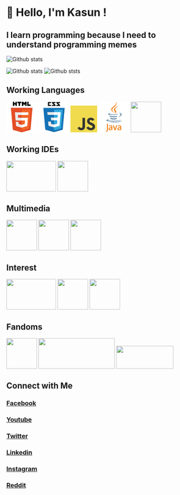  <div>
 
<h1>👋 Hello,     I'm Kasun ! </h1>
<h2>I learn programming because I need to understand programming memes</h2>
 
  ![Github stats](https://komarev.com/ghpvc/?username=KasunGimantha&color=orange&style=plastic)
  

  
 </div> 

 
 

 

 
![Github stats](https://github-readme-stats.vercel.app/api?username=KasunGimantha&count_private=true&show_icons=true&theme=radical)
![Github ststs](https://github-readme-stats.vercel.app/api/top-langs/?username=KasunGimantha&show_icons=true&theme=radical)


<h2>Working Languages</h2>
<div>
<span>
<img src="https://raw.githubusercontent.com/github/explore/80688e429a7d4ef2fca1e82350fe8e3517d3494d/topics/html/html.png" style="width:80px;height:80px;" >
<img src="https://raw.githubusercontent.com/github/explore/80688e429a7d4ef2fca1e82350fe8e3517d3494d/topics/css/css.png" style="width:80px;height:80px;" >
<img src="https://raw.githubusercontent.com/github/explore/80688e429a7d4ef2fca1e82350fe8e3517d3494d/topics/javascript/javascript.png" style="width:70px;height:70px;" >
<img src="https://raw.githubusercontent.com/github/explore/5b3600551e122a3277c2c5368af2ad5725ffa9a1/topics/java/java.png" style="width:80px;height:80px;" >
<img src="https://upload.wikimedia.org/wikipedia/commons/thumb/1/18/ISO_C%2B%2B_Logo.svg/1822px-ISO_C%2B%2B_Logo.svg.png" style="width:80px;height:80px;" >
</span>
</div>


<h2>Working IDEs</h2>
<div>
<span>
<img src="https://1000logos.net/wp-content/uploads/2020/08/Visual-Studio-Logo.png" style="width:130px;height:80px;" >
<img src="https://upload.wikimedia.org/wikipedia/commons/thumb/9/9c/IntelliJ_IDEA_Icon.svg/1200px-IntelliJ_IDEA_Icon.svg.png" style="width:80px;height:80px;" >
</span>
</div>

<h2>Multimedia</h2>
<div>
<span>
<img src="https://brandslogos.com/wp-content/uploads/images/adobe-photoshop-cs4-logo.png" style="width:80px;height:80px;" >
<img src="https://brandslogos.com/wp-content/uploads/thumbs/premiere-pro-cc-logo-vector.svg" style="width:80px;height:80px;" >
<img src="https://logos-download.com/wp-content/uploads/2017/01/Audition_logo_Adobe_Audition_CC-1-700x682.png" style="width:80px;height:80px;" >
</span>
</div>

<h2>Interest</h2>
<div>
<span>
<img src="https://www.pngmart.com/files/21/AI-PNG-HD.png" style="width:130px;height:80px;" >
<img src="https://upload.wikimedia.org/wikipedia/commons/thumb/7/77/VR_Logo_Virtual_Reality_Logo.svg/512px-VR_Logo_Virtual_Reality_Logo.svg.png" style="width:80px;height:80px;" >
<img src="https://cdn-icons-png.flaticon.com/512/2532/2532643.png" style="width:80px;height:80px;" >
 
</span>
</div>

<!--
<h2>Education</h2>
<div>
<span>
<img src="https://ayeshmantha.me/images/logo3.png" style="width:80px;height:80px;" >
<img src="https://bcg.lk/img/logo8.png" style="width:80px;height:80px;" >
<img src="http://www.jfn.ac.lk/wp-content/uploads/2022/02/Logo-black-and-white.png" style="width:80px;height:80px;" >
<img src="https://upload.wikimedia.org/wikipedia/en/6/60/University_of_Moratuwa_logo.png" style="width:80px;height:80px;" >
<img src="https://avatars.githubusercontent.com/u/6937151?s=280&v=4" style="width:80px;height:80px;" >
<img src="https://upload.wikimedia.org/wikipedia/en/c/cf/Aquinas_College_of_Higher_Studies_Logo.png" style="width:80px;height:80px;" >
<img src="https://cdn01.alison-static.net/public/html/site/img/media-kit/alison-logo-inverted.jpg" style="width:180px;height:70px;" >
<img src="https://cdn-images-1.medium.com/max/1200/1*hsdk74SBj4i_UfX8SaW6YA.png" style="width:80px;height:80px;" >
</span>
</div>
-->

<h2>Fandoms</h2>
<div>
<span>
<img src="https://pngimg.com/uploads/star_wars_logo/star_wars_logo_PNG34.png" style="width:80px;height:80px;" >
<img src="https://www.transparentpng.com/thumb/transformers-logo/GImFNF-transformers-text-logo-clipart-png-file.png" style="width:200px;height:80px;" >
<img src="https://images-wixmp-ed30a86b8c4ca887773594c2.wixmp.com/i/1e558f21-fc1f-40a3-ac47-96fe1547e004/d94xj8m-aa45372a-8da3-4812-b8d9-8b43b0318127.png" style="width:150px;height:60px;" >

</span>
</div>


<h2>Connect with Me</h2>
<div>
<span>
 
 <h3><a href="https://www.facebook.com/profile.php?id=100012893073389">Facebook</a></h3>
 <h3><a href="https://www.youtube.com/channel/UCwGxZn0DCUNqQ7w4x9g4YJQ">Youtube</a></h3>
 <h3><a href="https://twitter.com/KasunGimantha">Twitter</a></h3>
 <h3><a href="https://www.linkedin.com/in/kasun-gimantha-507344226">Linkedin</a></h3>
 <h3><a href="https://www.instagram.com/kasun_gimantha">Instagram</a></h3>
 <h3><a href="https://www.reddit.com/user/KaZuN_G">Reddit</a></h3>

 
</span>
</div>









</span>





 
 
 
 

